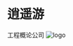 # 逍遥游
工程概论公司
![logo](https://user-images.githubusercontent.com/80243979/113579425-de8bf480-9656-11eb-8f69-d84c14c8703d.png)
